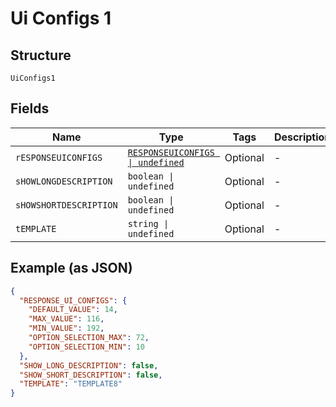 
# Ui Configs 1

## Structure

`UiConfigs1`

## Fields

| Name | Type | Tags | Description |
|  --- | --- | --- | --- |
| `rESPONSEUICONFIGS` | [`RESPONSEUICONFIGS \| undefined`](../../doc/models/responseuiconfigs.md) | Optional | - |
| `sHOWLONGDESCRIPTION` | `boolean \| undefined` | Optional | - |
| `sHOWSHORTDESCRIPTION` | `boolean \| undefined` | Optional | - |
| `tEMPLATE` | `string \| undefined` | Optional | - |

## Example (as JSON)

```json
{
  "RESPONSE_UI_CONFIGS": {
    "DEFAULT_VALUE": 14,
    "MAX_VALUE": 116,
    "MIN_VALUE": 192,
    "OPTION_SELECTION_MAX": 72,
    "OPTION_SELECTION_MIN": 10
  },
  "SHOW_LONG_DESCRIPTION": false,
  "SHOW_SHORT_DESCRIPTION": false,
  "TEMPLATE": "TEMPLATE8"
}
```

